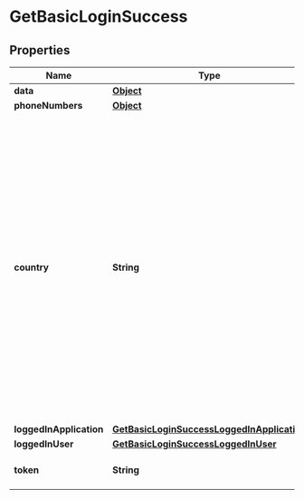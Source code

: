 
# GetBasicLoginSuccess

## Properties
Name | Type | Description | Notes
------------ | ------------- | ------------- | -------------
**data** | [**Object**](.md) |  |  [optional]
**phoneNumbers** | [**Object**](.md) |  |  [optional]
**country** | **String** | Phone number country (ISO 3166-1 alpha3 format) &lt;br/&gt;&#x60;country&#x60; field is automatically computed using the following algorithm when creating/updating a phoneNumber entry: - If &#x60;number&#x60; is provided and is in E164 format, &#x60;country&#x60; is computed from E164 number - Else if &#x60;country&#x60; field is provided in the phoneNumber entry, this one is used - Else user &#x60;country&#x60; field is used | 
**loggedInApplication** | [**GetBasicLoginSuccessLoggedInApplication**](GetBasicLoginSuccessLoggedInApplication.md) |  | 
**loggedInUser** | [**GetBasicLoginSuccessLoggedInUser**](GetBasicLoginSuccessLoggedInUser.md) |  | 
**token** | **String** | JsonWebToken to use for all API requests | 




